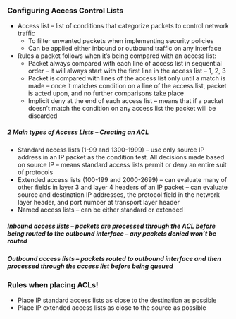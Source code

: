 ### Configuring Access Control Lists

-	Access list – list of conditions that categorize packets to control network traffic 
    - To filter unwanted packets when implementing security policies 
    - Can be applied either inbound or outbound traffic on any interface
-	Rules a packet follows when it’s being compared with an access list:
    - Packet always compared with each line of access list in sequential order – it will always start with the first line in the access list – 1, 2, 3
    -	Packet is compared with lines of the access list only until a match is made – once it matches condition on a line of the access list, packet is acted upon, and no further comparisons take place
    -	Implicit deny at the end of each access list – means that if a packet doesn’t match the condition on any access list the packet will be discarded 

##### 2 Main types of Access Lists – Creating an ACL
-	Standard access lists (1-99 and 1300-1999) – use only source IP address in an IP packet as the condition test. All decisions made based on source IP – means standard access lists permit or deny an entire suit of protocols
-	Extended access lists (100-199 and 2000-2699) – can evaluate many of other fields in layer 3 and layer 4 headers of an IP packet – can evaluate source and destination IP addresses, the protocol field in the network layer header, and port number at transport layer header 
-	Named access lists – can be either standard or extended 

##### Inbound access lists – packets are processed through the ACL before being routed to the outbound interface – any packets denied won’t be routed 
##### Outbound access lists – packets routed to outbound interface and then processed through the access list before being queued 

### Rules when placing ACLs!
- Place IP standard access lists as close to the destination as possible 
- Place IP extended access lists as close to the source as possible 
